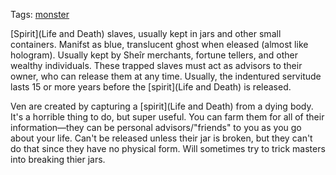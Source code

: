 Tags: [monster](Monsters)

[Spirit](Life and Death) slaves, usually kept in jars and other small containers. Manifst as blue, translucent ghost when eleased (almost like hologram). Usually kept by Sheîr merchants, fortune tellers, and other wealthy individuals. These trapped slaves must act as advisors to their owner, who can release them at any time. Usually, the indentured servitude lasts 15 or more years before the [spirit](Life and Death) is released. 

Ven are created by capturing a [spirit](Life and Death) from a dying body. It's a horrible thing to do, but super useful. You can farm them for all of their information—they can be personal advisors/"friends" to you as you go about your life. Can't be released unless their jar is broken, but they can't do that since they have no physical form. Will sometimes try to trick masters into breaking thier jars.